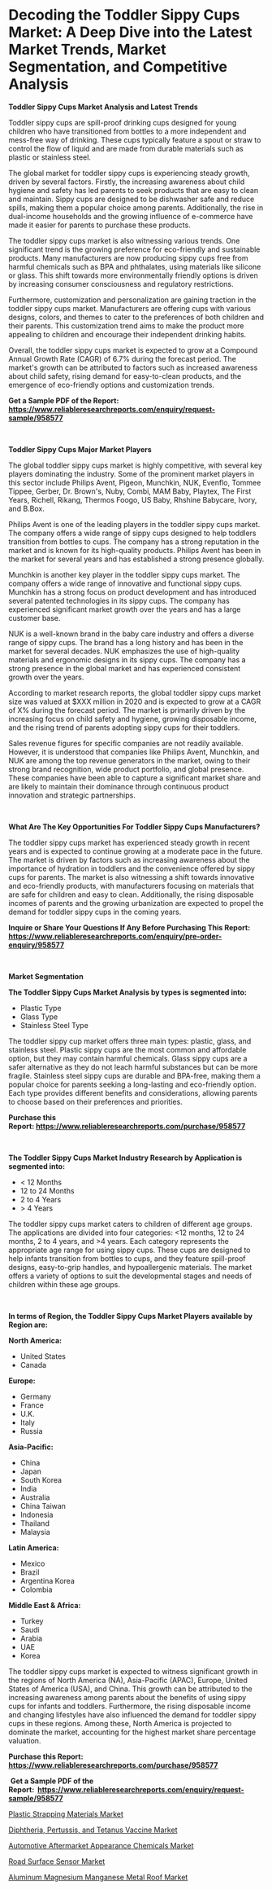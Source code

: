<p><h1>Decoding the Toddler Sippy Cups Market: A Deep Dive into the Latest Market Trends, Market Segmentation, and Competitive Analysis</h1></p><p><strong>Toddler Sippy Cups Market Analysis and Latest Trends</strong></p>
<p><p>Toddler sippy cups are spill-proof drinking cups designed for young children who have transitioned from bottles to a more independent and mess-free way of drinking. These cups typically feature a spout or straw to control the flow of liquid and are made from durable materials such as plastic or stainless steel.</p><p>The global market for toddler sippy cups is experiencing steady growth, driven by several factors. Firstly, the increasing awareness about child hygiene and safety has led parents to seek products that are easy to clean and maintain. Sippy cups are designed to be dishwasher safe and reduce spills, making them a popular choice among parents. Additionally, the rise in dual-income households and the growing influence of e-commerce have made it easier for parents to purchase these products.</p><p>The toddler sippy cups market is also witnessing various trends. One significant trend is the growing preference for eco-friendly and sustainable products. Many manufacturers are now producing sippy cups free from harmful chemicals such as BPA and phthalates, using materials like silicone or glass. This shift towards more environmentally friendly options is driven by increasing consumer consciousness and regulatory restrictions.</p><p>Furthermore, customization and personalization are gaining traction in the toddler sippy cups market. Manufacturers are offering cups with various designs, colors, and themes to cater to the preferences of both children and their parents. This customization trend aims to make the product more appealing to children and encourage their independent drinking habits.</p><p>Overall, the toddler sippy cups market is expected to grow at a Compound Annual Growth Rate (CAGR) of 6.7% during the forecast period. The market's growth can be attributed to factors such as increased awareness about child safety, rising demand for easy-to-clean products, and the emergence of eco-friendly options and customization trends.</p></p>
<p><strong>Get a Sample PDF of the Report:&nbsp; <a href="https://www.reliableresearchreports.com/enquiry/request-sample/958577">https://www.reliableresearchreports.com/enquiry/request-sample/958577</a></strong></p>
<p>&nbsp;</p>
<p><strong>Toddler Sippy Cups Major Market Players</strong></p>
<p><p>The global toddler sippy cups market is highly competitive, with several key players dominating the industry. Some of the prominent market players in this sector include Philips Avent, Pigeon, Munchkin, NUK, Evenflo, Tommee Tippee, Gerber, Dr. Brown's, Nuby, Combi, MAM Baby, Playtex, The First Years, Richell, Rikang, Thermos Foogo, US Baby, Rhshine Babycare, Ivory, and B.Box. </p><p>Philips Avent is one of the leading players in the toddler sippy cups market. The company offers a wide range of sippy cups designed to help toddlers transition from bottles to cups. The company has a strong reputation in the market and is known for its high-quality products. Philips Avent has been in the market for several years and has established a strong presence globally. </p><p>Munchkin is another key player in the toddler sippy cups market. The company offers a wide range of innovative and functional sippy cups. Munchkin has a strong focus on product development and has introduced several patented technologies in its sippy cups. The company has experienced significant market growth over the years and has a large customer base.</p><p>NUK is a well-known brand in the baby care industry and offers a diverse range of sippy cups. The brand has a long history and has been in the market for several decades. NUK emphasizes the use of high-quality materials and ergonomic designs in its sippy cups. The company has a strong presence in the global market and has experienced consistent growth over the years.</p><p>According to market research reports, the global toddler sippy cups market size was valued at $XXX million in 2020 and is expected to grow at a CAGR of X% during the forecast period. The market is primarily driven by the increasing focus on child safety and hygiene, growing disposable income, and the rising trend of parents adopting sippy cups for their toddlers.</p><p>Sales revenue figures for specific companies are not readily available. However, it is understood that companies like Philips Avent, Munchkin, and NUK are among the top revenue generators in the market, owing to their strong brand recognition, wide product portfolio, and global presence. These companies have been able to capture a significant market share and are likely to maintain their dominance through continuous product innovation and strategic partnerships.</p></p>
<p>&nbsp;</p>
<p><strong>What Are The Key Opportunities For Toddler Sippy Cups Manufacturers?</strong></p>
<p><p>The toddler sippy cups market has experienced steady growth in recent years and is expected to continue growing at a moderate pace in the future. The market is driven by factors such as increasing awareness about the importance of hydration in toddlers and the convenience offered by sippy cups for parents. The market is also witnessing a shift towards innovative and eco-friendly products, with manufacturers focusing on materials that are safe for children and easy to clean. Additionally, the rising disposable incomes of parents and the growing urbanization are expected to propel the demand for toddler sippy cups in the coming years.</p></p>
<p><strong>Inquire or Share Your Questions If Any Before Purchasing This Report: <a href="https://www.reliableresearchreports.com/enquiry/pre-order-enquiry/958577">https://www.reliableresearchreports.com/enquiry/pre-order-enquiry/958577</a></strong></p>
<p>&nbsp;</p>
<p><strong>Market Segmentation</strong></p>
<p><strong>The Toddler Sippy Cups Market Analysis by types is segmented into:</strong></p>
<p><ul><li>Plastic Type</li><li>Glass Type</li><li>Stainless Steel Type</li></ul></p>
<p><p>The toddler sippy cup market offers three main types: plastic, glass, and stainless steel. Plastic sippy cups are the most common and affordable option, but they may contain harmful chemicals. Glass sippy cups are a safer alternative as they do not leach harmful substances but can be more fragile. Stainless steel sippy cups are durable and BPA-free, making them a popular choice for parents seeking a long-lasting and eco-friendly option. Each type provides different benefits and considerations, allowing parents to choose based on their preferences and priorities.</p></p>
<p><strong>Purchase this Report:&nbsp;<a href="https://www.reliableresearchreports.com/purchase/958577">https://www.reliableresearchreports.com/purchase/958577</a></strong></p>
<p>&nbsp;</p>
<p><strong>The Toddler Sippy Cups Market Industry Research by Application is segmented into:</strong></p>
<p><ul><li>< 12 Months</li><li>12 to 24 Months</li><li>2 to 4 Years</li><li>> 4 Years</li></ul></p>
<p><p>The toddler sippy cups market caters to children of different age groups. The applications are divided into four categories: <12 months, 12 to 24 months, 2 to 4 years, and >4 years. Each category represents the appropriate age range for using sippy cups. These cups are designed to help infants transition from bottles to cups, and they feature spill-proof designs, easy-to-grip handles, and hypoallergenic materials. The market offers a variety of options to suit the developmental stages and needs of children within these age groups.</p></p>
<p>&nbsp;</p>
<p><strong>In terms of Region, the Toddler Sippy Cups Market Players available by Region are:</strong></p>
<p>
    <p> <strong> North America: </strong>
        <ul>
            <li>United States</li>
            <li>Canada</li>
        </ul>
        </p> 
    <p> <strong> Europe: </strong>
        <ul>
            <li>Germany</li>
            <li>France</li>
            <li>U.K.</li>
            <li>Italy</li>
            <li>Russia</li>
        </ul>
        </p> 
    <p> <strong> Asia-Pacific: </strong>
        <ul>
            <li>China</li>
            <li>Japan</li>
            <li>South Korea</li>
            <li>India</li>
            <li>Australia</li>
            <li>China Taiwan</li>
            <li>Indonesia</li>
            <li>Thailand</li>
            <li>Malaysia</li>
        </ul>
        </p> 
    <p> <strong> Latin America: </strong>
        <ul>
            <li>Mexico</li>
            <li>Brazil</li>
            <li>Argentina Korea</li>
            <li>Colombia</li>
        </ul>
        </p> 
    <p> <strong> Middle East & Africa: </strong>
        <ul>
            <li>Turkey</li>
            <li>Saudi</li>
            <li>Arabia</li>
            <li>UAE</li>
            <li>Korea</li>
        </ul>
    </p>
    </p>
<p><p>The toddler sippy cups market is expected to witness significant growth in the regions of North America (NA), Asia-Pacific (APAC), Europe, United States of America (USA), and China. This growth can be attributed to the increasing awareness among parents about the benefits of using sippy cups for infants and toddlers. Furthermore, the rising disposable income and changing lifestyles have also influenced the demand for toddler sippy cups in these regions. Among these, North America is projected to dominate the market, accounting for the highest market share percentage valuation.</p></p>
<p><strong>Purchase this Report: <a href="https://www.reliableresearchreports.com/purchase/958577">https://www.reliableresearchreports.com/purchase/958577</a></strong></p>
<p>&nbsp;<strong>Get a Sample PDF of the Report:&nbsp;&nbsp;<a href="https://www.reliableresearchreports.com/enquiry/request-sample/958577">https://www.reliableresearchreports.com/enquiry/request-sample/958577</a></strong></p>
<p><strong></strong></p>
<p><p><a href="https://www.linkedin.com/pulse/plastic-strapping-materials-market-research-report-unlocks-i9vze/">Plastic Strapping Materials Market</a></p><p><a href="https://github.com/JameTravis/Market-Research-Report-List-1/blob/main/diphtheria-pertussis-and-tetanus-vaccine-market.md">Diphtheria, Pertussis, and Tetanus Vaccine Market</a></p><p><a href="https://medium.com/@noelkunzei1/automotive-aftermarket-appearance-chemicals-market-size-growth-forecast-2023-2030-a3c61801a79f">Automotive Aftermarket Appearance Chemicals Market</a></p><p><a href="https://www.reportprime.com/road-surface-sensor-r2050">Road Surface Sensor Market</a></p><p><a href="https://github.com/RichRobinson5/Market-Research-Report-List-1/blob/main/aluminum-magnesium-manganese-metal-roof-market.md">Aluminum Magnesium Manganese Metal Roof Market</a></p></p>